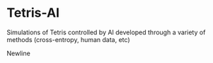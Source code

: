 Tetris-AI
=========

Simulations of Tetris controlled by AI developed through a variety of methods (cross-entropy, human data, etc)

Newline